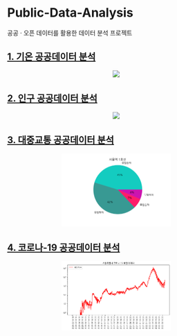 # Public-Data-Analysis
공공 · 오픈 데이터를 활용한 데이터 분석 프로젝트

## [1. 기온 공공데이터 분석](/Temperature_Public_Data_Analysis/)

<p align="center"><img src="https://user-images.githubusercontent.com/73745836/180604015-362dd7f7-00e4-46e6-bf5f-c8542ea16abb.png"/></p>

## [2. 인구 공공데이터 분석](/Population_Public_Data_Analysis/)

<p align="center"><img width=50% src="https://user-images.githubusercontent.com/73745836/161752861-43016b00-d900-4afe-8990-859df4830cbd.png"/></p>


## [3. 대중교통 공공데이터 분석](/Transportation_Public_Data_Analysis/)

<p align="center"><img width=50% src="/Transportation_Public_Data_Analysis/subway_data/%EC%84%9C%EC%9A%B8%EC%97%AD%201%ED%98%B8%EC%84%A0.png?raw=true"/></p>

## [4. 코로나-19 공공데이터 분석](/Analysis%20of%20COVID-19%20Data%20in%20Seoul/)

<p align="center"><img width=50% src="/Analysis%20of%20COVID-19%20Data%20in%20Seoul/img/Data%20of%20confirmed%20cases%20of%20COVID-19%20in%20Seoul.png"/></p>
